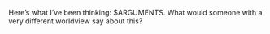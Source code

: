Here’s what I’ve been thinking: $ARGUMENTS. What would someone with a very different worldview say about this?
